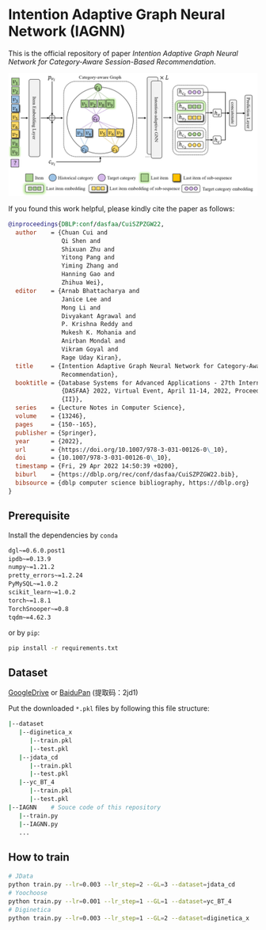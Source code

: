 # Intention Adaptive Graph Neural Network (IAGNN)

This is the official repository of paper *Intention Adaptive Graph Neural Network for Category-Aware Session-Based Recommendation*.

![Model](docs/model_whitebg.png "IAGNN")

If you found this work helpful, please kindly cite the paper as follows:

```bibtex
@inproceedings{DBLP:conf/dasfaa/CuiSZPZGW22,
  author    = {Chuan Cui and
               Qi Shen and
               Shixuan Zhu and
               Yitong Pang and
               Yiming Zhang and
               Hanning Gao and
               Zhihua Wei},
  editor    = {Arnab Bhattacharya and
               Janice Lee and
               Mong Li and
               Divyakant Agrawal and
               P. Krishna Reddy and
               Mukesh K. Mohania and
               Anirban Mondal and
               Vikram Goyal and
               Rage Uday Kiran},
  title     = {Intention Adaptive Graph Neural Network for Category-Aware Session-Based
               Recommendation},
  booktitle = {Database Systems for Advanced Applications - 27th International Conference,
               {DASFAA} 2022, Virtual Event, April 11-14, 2022, Proceedings, Part
               {II}},
  series    = {Lecture Notes in Computer Science},
  volume    = {13246},
  pages     = {150--165},
  publisher = {Springer},
  year      = {2022},
  url       = {https://doi.org/10.1007/978-3-031-00126-0\_10},
  doi       = {10.1007/978-3-031-00126-0\_10},
  timestamp = {Fri, 29 Apr 2022 14:50:39 +0200},
  biburl    = {https://dblp.org/rec/conf/dasfaa/CuiSZPZGW22.bib},
  bibsource = {dblp computer science bibliography, https://dblp.org}
}
```

## Prerequisite

Install the dependencies by `conda`

```bash
dgl~=0.6.0.post1
ipdb~=0.13.9
numpy~=1.21.2
pretty_errors~=1.2.24
PyMySQL~=1.0.2
scikit_learn~=1.0.2
torch~=1.8.1
TorchSnooper~=0.8
tqdm~=4.62.3
```

or by `pip`:

```bash
pip install -r requirements.txt
```

## Dataset

[GoogleDrive](https://drive.google.com/drive/folders/1ZuR55uY50QPYNygo3Tn2zeYVmr4Ab_Ta?usp=sharing) or [BaiduPan](https://pan.baidu.com/s/1Chi5PxGX5NM-iM4oL-JrsQ) (提取码：2jd1)

Put the downloaded `*.pkl` files by following this file structure:

```bash
|--dataset
   |--diginetica_x
      |--train.pkl
      |--test.pkl
   |--jdata_cd
      |--train.pkl
      |--test.pkl
   |--yc_BT_4
      |--train.pkl
      |--test.pkl
|--IAGNN	# Souce code of this repository
   |--train.py
   |--IAGNN.py
   ...
```

## How to train

```bash
# JData
python train.py --lr=0.003 --lr_step=2 --GL=3 --dataset=jdata_cd
# Yoochoose
python train.py --lr=0.001 --lr_step=1 --GL=1 --dataset=yc_BT_4
# Diginetica
python train.py --lr=0.003 --lr_step=1 --GL=2 --dataset=diginetica_x
```
